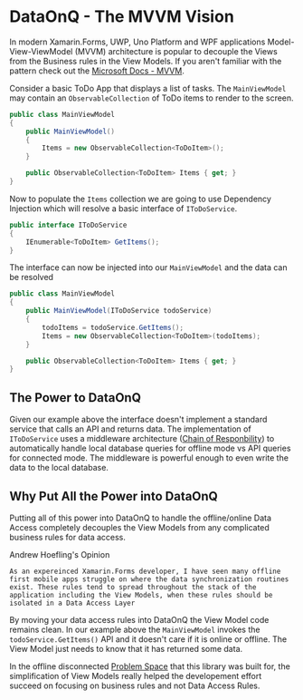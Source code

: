 # DataOnQ - The MVVM Vision
In modern Xamarin.Forms, UWP, Uno Platform and WPF applications Model-View-ViewModel (MVVM) architecture is popular to decouple the Views from the Business rules in the View Models. If you aren't familiar with the pattern check out the [Microsoft Docs - MVVM](https://docs.microsoft.com/en-us/xamarin/xamarin-forms/enterprise-application-patterns/mvvm).

Consider a basic ToDo App that displays a list of tasks. The `MainViewModel` may contain an `ObservableCollection` of ToDo items to render to the screen.

```c#
public class MainViewModel
{
    public MainViewModel()
    {
        Items = new ObservableCollection<ToDoItem>();
    }

    public ObservableCollection<ToDoItem> Items { get; }
}
```

Now to populate the `Items` collection we are going to use Dependency Injection which will resolve a basic interface of `IToDoService`. 

```c#
public interface IToDoService
{
    IEnumerable<ToDoItem> GetItems();
}
```

The interface can now be injected into our `MainViewModel` and the data can be resolved

```c#
public class MainViewModel
{
    public MainViewModel(IToDoService todoService)
    {
        todoItems = todoService.GetItems();
        Items = new ObservableCollection<ToDoItem>(todoItems);
    }

    public ObservableCollection<ToDoItem> Items { get; }
}
```

## The Power to DataOnQ
Given our example above the interface doesn't implement a standard service that calls an API and returns data. The implementation of `IToDoService` uses a middleware architecture ([Chain of Responbility](https://en.wikipedia.org/wiki/Chain-of-responsibility_pattern)) to automatically handle local database queries for offline mode vs API queries for connected mode. The middleware is powerful enough to even write the data to the local database.

## Why Put All the Power into DataOnQ
Putting all of this power into DataOnQ to handle the offline/online Data Access completely decouples the View Models from any complicated business rules for data access. 

Andrew Hoefling's Opinion
```
As an expereinced Xamarin.Forms developer, I have seen many offline first mobile apps struggle on where the data synchronization routines exist. These rules tend to spread throughout the stack of the application including the View Models, when these rules should be isolated in a Data Access Layer
```

By moving your data access rules into DataOnQ the View Model code remains clean. In our example above the `MainViewModel` invokes the `todoService.GetItems()` API and it doesn't care if it is online or offline. The View Model just needs to know that it has returned some data. 

In the offline disconnected [Problem Space](PROBLEM_SPACE.md) that this library was built for, the simplification of View Models really helped the developement effort succeed on focusing on business rules and not Data Access Rules.
